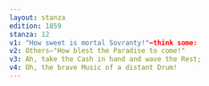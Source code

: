 ```yaml
---
layout: stanza
edition: 1859
stanza: 12
v1: "How sweet is mortal Sovranty!"—think some:
v2: Others—"How blest the Paradise to come!"
v3: ⁠Ah, take the Cash in hand and wave the Rest;
v4: Oh, the brave Music of a distant Drum!
---
```

